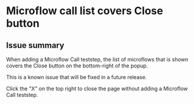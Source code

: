 # Microflow call list covers Close button

## Issue summary

When adding a Microflow Call teststep, the list of microflows that is shown covers the Close button on the bottom-right of the popup.

This is a known issue that will be fixed in a future release.

Click the "X" on the top right to close the page without adding a Microflow Call teststep.